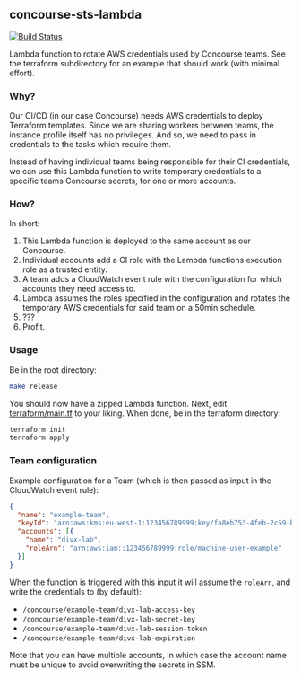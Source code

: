 ## concourse-sts-lambda

[![Build Status](https://travis-ci.org/telia-oss/concourse-sts-lambda.svg?branch=master)](https://travis-ci.org/telia-oss/concourse-sts-lambda)

Lambda function to rotate AWS credentials used by Concourse teams. See 
the terraform subdirectory for an example that should work (with minimal effort).

### Why?

Our CI/CD (in our case Concourse) needs AWS credentials to deploy Terraform
templates. Since we are sharing workers between teams, the instance profile
itself has no privileges. And so, we need to pass in credentials to the tasks 
which require them.

Instead of having individual teams being responsible for their CI credentials,
we can use this Lambda function to write temporary credentials to a specific teams
Concourse secrets, for one or more accounts.

### How?

In short:

1. This Lambda function is deployed to the same account as our Concourse.
2. Individual accounts add a CI role with the Lambda functions execution role
as a trusted entity.
3. A team adds a CloudWatch event rule with the configuration for which
accounts they need access to.
4. Lambda assumes the roles specified in the configuration and rotates 
the temporary AWS credentials for said team on a 50min schedule.
5. ???
6. Profit.

### Usage

Be in the root directory:

```bash
make release
```

You should now have a zipped Lambda function. Next, edit [terraform/main.tf](./terraform/main.tf)
to your liking. When done, be in the terraform directory:

```bash
terraform init
terraform apply
```

### Team configuration

Example configuration for a Team (which is then passed as input in the CloudWatch event rule):

```json
{
  "name": "example-team",
  "keyId": "arn:aws:kms:eu-west-1:123456789999:key/fa8eb753-4feb-2c59-b142-03822ca35dbb",
  "accounts": [{
    "name": "divx-lab",
    "roleArn": "arn:aws:iam::123456789999:role/machine-user-example"
  }]
}
```

When the function is triggered with this input it will assume the
`roleArn`, and write the credentials to (by default):

- `/concourse/example-team/divx-lab-access-key`
- `/concourse/example-team/divx-lab-secret-key`
- `/concourse/example-team/divx-lab-session-token`
- `/concourse/example-team/divx-lab-expiration`

Note that you can have multiple accounts, in which case the account
name must be unique to avoid overwriting the secrets in SSM.
